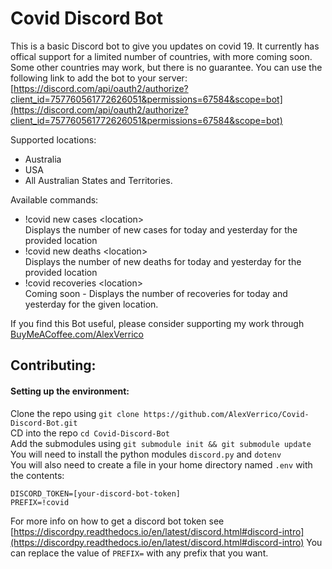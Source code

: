 # Covid Discord Bot

This is a basic Discord bot to give you updates on covid 19. It currently has offical support for a limited number of countries, with more coming soon. Some other countries may work, but there is no guarantee. You can use the following link to add the bot to your server:
[https://discord.com/api/oauth2/authorize?client_id=757760561772626051&permissions=67584&scope=bot](https://discord.com/api/oauth2/authorize?client_id=757760561772626051&permissions=67584&scope=bot)

Supported locations:
* Australia
* USA
* All Australian States and Territories.

Available commands:

* !covid new cases &lt;location&gt;  
Displays the number of new cases for today and yesterday for the provided location
* !covid new deaths &lt;location&gt;  
Displays the number of new deaths for today and yesterday for the provided location
* !covid recoveries &lt;location&gt;  
Coming soon - Displays the number of recoveries for today and yesterday for the given location.


If you find this Bot useful, please consider supporting my work through [BuyMeACoffee.com/AlexVerrico](https://www.buymeacoffee.com/AlexVerrico)

## Contributing:

#### Setting up the environment:
Clone the repo using `git clone https://github.com/AlexVerrico/Covid-Discord-Bot.git`  
CD into the repo `cd Covid-Discord-Bot`  
Add the submodules using `git submodule init && git submodule update`  
You will need to install the python modules `discord.py` and `dotenv`  
You will also need to create a file in your home directory named `.env` with the contents:  
```
DISCORD_TOKEN=[your-discord-bot-token]
PREFIX=!covid
```  
For more info on how to get a discord bot token see [https://discordpy.readthedocs.io/en/latest/discord.html#discord-intro](https://discordpy.readthedocs.io/en/latest/discord.html#discord-intro)
You can replace the value of `PREFIX=` with any prefix that you want.
